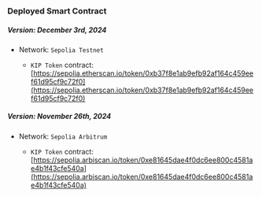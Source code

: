 ### Deployed Smart Contract

##### Version: December 3rd, 2024

- Network: `Sepolia Testnet`
      
  - `KIP Token` contract: [https://sepolia.etherscan.io/token/0xb37f8e1ab9efb92af164c459eef61d95cf9c72f0](https://sepolia.etherscan.io/token/0xb37f8e1ab9efb92af164c459eef61d95cf9c72f0)

##### Version: November  26th, 2024

- Network: `Sepolia Arbitrum`
      
  - `KIP Token` contract: [https://sepolia.arbiscan.io/token/0xe81645dae4f0dc6ee800c4581ae4b1f43cfe540a](https://sepolia.arbiscan.io/token/0xe81645dae4f0dc6ee800c4581ae4b1f43cfe540a)
